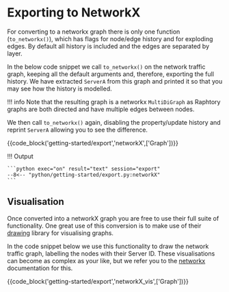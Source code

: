 
# Exporting to NetworkX

For converting to a networkx graph there is only one function (`to_networkx()`), which has flags for node/edge history and for exploding edges. By default all history is included and the edges are separated by layer. 

In the below code snippet we call `to_networkx()` on the network traffic graph, keeping all the default arguments and, therefore, exporting the full history. We have extracted `ServerA` from this graph and printed it so that you may see how the history is modelled. 

!!! info 
    Note that the resulting graph is a networkx `MultiDiGraph` as Raphtory graphs are both directed and have multiple edges between nodes.

 We then call `to_networkx()` again, disabling the property/update history and reprint `ServerA` allowing you to see the difference.   

{{code_block('getting-started/export','networkX',['Graph'])}}

!!! Output

    ```python exec="on" result="text" session="export"
    --8<-- "python/getting-started/export.py:networkX"
    ```

## Visualisation
Once converted into a networkX graph you are free to use their full suite of functionality. One great use of this conversion is to make use of their [drawing](https://networkx.org/documentation/stable/reference/drawing.html) library for visualising graphs.

In the code snippet below we use this functionality to draw the network traffic graph, labelling the nodes with their Server ID. These visualisations can become as complex as your like, but we refer you to the [networkx](https://networkx.org/documentation/stable/reference/drawing.html) documentation for this.

{{code_block('getting-started/export','networkX_vis',['Graph'])}}